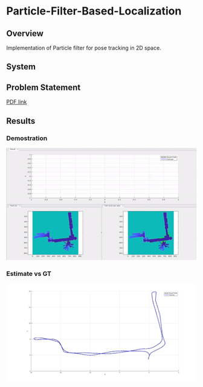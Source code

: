 # Particle-Filter-Based-Localization
## Overview
Implementation of Particle filter for pose tracking in 2D space.

## System
## Problem Statement
[PDF link](week4.pdf)

## Results
### Demostration
<p align="center">
<img src="results/demo.gif" width="1860"/>
</p>

### Estimate vs GT
<p align="middle">
  <img src="./results/gtvsest.png" />
</p>